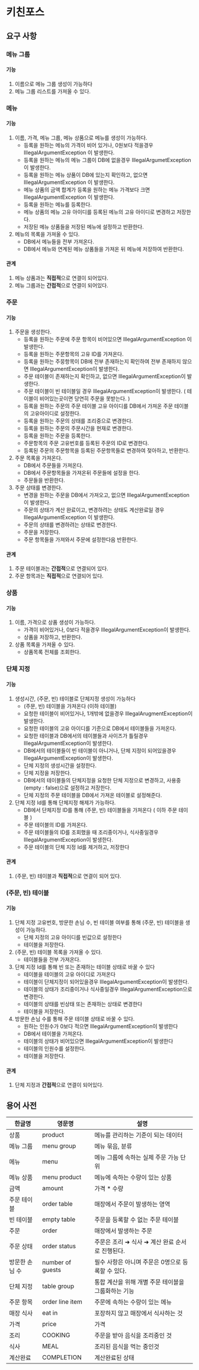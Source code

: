 # 키친포스

## 요구 사항
### 메뉴 그룹
#### 기능
1. 이름으로 메뉴 그룹 생성이 가능하다
2. 메뉴 그룹 리스트를 가져올 수 있다.
### 메뉴
#### 기능
1. 이름, 가격, 메뉴 그룹, 메뉴 상품으로 메뉴를 생성이 가능하다.
    - 등록을 원하는 메뉴의 가격이 비어 있거나, 0원보다 적을경우 IllegalArgumentException 이 발생한다.
    - 등록을 원하는 메뉴의 메뉴 그룹이 DB에 없을경우 IllegalArgumetException 이 발생한다.
    - 등록을 원하는 메뉴 상품이 DB에 있는지 확인하고, 없으면 IllegalArgumentException 이 발생한다.
    - 메뉴 상품의 금액 합계가 등록을 원하는 메뉴 가격보다 크면 IllegalArgumentException 이 발생한다.
    - 등록을 원하는 메뉴를 등록한다.
    - 메뉴 상품의 메뉴 고유 아이디를 등록된 메뉴의 고유 아이디로 변경하고 저장한다.
    - 저장된 메뉴 상품들을 저장된 메뉴에 설정하고 반환한다.
2. 메뉴의 목록을 가져올 수 있다.
    - DB에서 메뉴들을 전부 가져온다.
    - DB에서 메뉴와 연계된 메뉴 상품들을 가져온 뒤 메뉴에 저장하여 반환한다.
#### 관계
1. 메뉴 상품과는 **직접적**으로 연결이 되어있다.
2. 메뉴 그룹과는 **간접적**으로 연결이 되어있다.
### 주문
#### 기능
1. 주문을 생성한다.
    - 등록을 원하는 주문에 주문 항목이 비어있으면 IllegalArgumentException 이 발생한다.
    - 등록을 원하는 주문항목의 고유 ID를 가져온다. 
    - 등록을 원하는 주뭉항목이 DB에 전부 존재하는지 확인하여 전부 존재하지 않으면 IllegalArgumentException이 발생한다.
    - 주문 테이블이 존재하는지 확인하고, 없으면 IllegalArgumentException이 발생한다.
    - 주문 테이블이 빈 테이블일 경우 IllegalArgumentException이 발생한다. ( 테이블이 비어있는곳이면 당연히 주문을 못받는다. )
    - 등록을 원하는 주문의 주문 테이블 고유 아이디를 DB에서 가져온 주문 테이블의 고유아이디로 설정한다.
    - 등록을 원하는 주문의 상태를 조리중으로 변경한다.
    - 등록을 원하는 주문의 주문시간을 현재로 변경한다.
    - 등록을 원하는 주문을 등록한다.
    - 주문항목의 주문 고유번호를 등록된 주문의 ID로 변경한다.
    - 등록된 주문의 주문항목을 등록된 주문항목들로 변경하여 젖아하고, 반환한다.
2. 주문 목록을 가져온다.
    - DB에서 주문들을 가져온다.
    - DB에서 주문항목들을 가져온뒤 주문들에 설정을 한다.
    - 주문들을 반환한다.
3. 주문 상태를 변경한다.
    - 변경을 원하는 주문을 DB에서 가져오고, 없으면 IllegalArgumentException이 발생한다.
    - 주문의 상태가 계산 완료이고, 변경하려는 상태도 계산완료일 경우 IllegalArgumentException 이 발생한다.
    - 주문의 상태를 변경하려는 상태로 변경한다.
    - 주문을 저장한다.
    - 주문 항목들을 가져와서 주문에 설정한다음 반환한다.
#### 관계
1. 주문 테이블과는 **간접적**으로 연결되어 있다.
2. 주문 항목과는 **직접적**으로 연결되어 있다.
### 상품
#### 기능
1. 이름, 가격으로 상품 생성이 가능하다.
    - 가격이 비어있거나, 0보다 적을경우 IllegalArgumentException이 발생한다.
    - 상품을 저장하고, 반환한다.
2. 상품 목록을 가져올 수 있다.
    - 상품목록 전체를 조회한다.
### 단체 지정
#### 기능
1. 생성시간, (주문, 빈) 테이블로 단체지정 생성이 가능하다
    - (주문, 빈) 테이블을 가져온다 (이하 테이블)
    - 요청한 테이블이 비어있거나, 1개밖에 없을경우 IllegalArugmentException이 발생한다.
    - 요청한 테이블의 고유 아이디를 기준으로 DB에서 테이블들을 가져온다.
    - 요청한 테이블과 DB에서의 테이블들과 사이즈가 틀릴경우 IllegalArgumentException이 발생한다.
    - DB에서의 테이블들이 빈 테이블이 아니거나, 단체 지정이 되어있을경우 IllegalArgumentException이 발생한다.
    - 단체 지정의 생성시간을 설정한다.
    - 단체 지정을 저장한다.
    - DB에서의 테이블들의 단체지정을 요청한 단체 지정으로 변경하고, 사용중(empty : false)으로 설정하고 저장한다.
    - 단체 지정의 주문 테이블을 DB에서 가져온 테이블로 설정해준다.
2. 단체 지정 Id를 통해 단체지정 해제가 가능하다.
    - DB에서 단체지정 ID를 통해 (주문, 빈) 테이블들을 가져온다 ( 이하 주문 테이블 )
    - 주문 테이블의 ID를 가져온다.
    - 주문 테이블들의 ID를 조회했을 때 조리중이거나, 식사중일경우 IllegalArgumentException이 발생한다.
    - 주문 테이블의 단체 지정 Id를 제거하고, 저장한다
#### 관계
1. (주문, 빈) 테이블과 **직접적**으로 연결이 되어 있다.
### (주문, 빈) 테이블
#### 기능
1. 단체 지정 고유번호, 방문한 손님 수, 빈 테이블 여부를 통해 (주문, 빈) 테이블을 생성이 가능하다.
    - 단체 지정의 고유 아이디를 빈값으로 설정한다
    - 테이블을 저장한다.
2. (주문, 빈) 테이블 목록을 가져올 수 있다.
    - 테이블들을 전부 가져온다.
3. 단체 지정 Id를 통해 빈 또는 존재하는 테이블 상태로 바꿀 수 있다
    - 테이블을 테이블의 고유 아이디로 가져온다
    - 테이블이 단체지정이 되어있을경우 IllegalArgumentException이 발생한다.
    - 테이블의 상태가 조리중이거나 식사중일경우 IllegalArgumentException으로 변경한다.
    - 테이블의 상태를 빈상태 또는 존재하는 상태로 변경한다
    - 테이블을 저장한다.
4. 방문한 손님 수를 통해 주문 테이블 상태로 바꿀 수 있다.
    - 원하는 인원수가 0보다 적으면 IllegalArgumentException이 발생한다
    - DB에서 테이블을 가져온다.
    - 테이블의 상태가 비어있으면 IllegalArgumentException이 발생한다
    - 테이블의 인원수를 설정한다.
    - 테이블을 저장한다.
#### 관계
1. 단체 지정과 **간접적**으로 연결이 되어있다.
## 용어 사전

| 한글명 | 영문명 | 설명 |
| --- | --- | --- |
| 상품 | product | 메뉴를 관리하는 기준이 되는 데이터 |
| 메뉴 그룹 | menu group | 메뉴 묶음, 분류 |
| 메뉴 | menu | 메뉴 그룹에 속하는 실제 주문 가능 단위 |
| 메뉴 상품 | menu product | 메뉴에 속하는 수량이 있는 상품 |
| 금액 | amount | 가격 * 수량 |
| 주문 테이블 | order table | 매장에서 주문이 발생하는 영역 |
| 빈 테이블 | empty table | 주문을 등록할 수 없는 주문 테이블 |
| 주문 | order | 매장에서 발생하는 주문 |
| 주문 상태 | order status | 주문은 조리 ➜ 식사 ➜ 계산 완료 순서로 진행된다. |
| 방문한 손님 수 | number of guests | 필수 사항은 아니며 주문은 0명으로 등록할 수 있다. |
| 단체 지정 | table group | 통합 계산을 위해 개별 주문 테이블을 그룹화하는 기능 |
| 주문 항목 | order line item | 주문에 속하는 수량이 있는 메뉴 |
| 매장 식사 | eat in | 포장하지 않고 매장에서 식사하는 것 |
| 가격 | price | 가격 |
| 조리 | COOKING | 주문을 받아 음식을 조리중인 것 |
| 식사 | MEAL | 조리된 음식을 먹는 중인것 |
| 계산완료 | COMPLETION | 계산완료된 상태 |